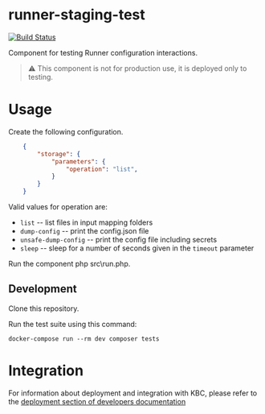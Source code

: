 # runner-staging-test

[![Build Status](https://travis-ci.com/keboola/runner-config-test.svg?branch=master)](https://travis-ci.com/keboola/runner-config-test)

Component for testing Runner configuration interactions. 
> :warning: This component is not for production use, it is deployed only to testing.

# Usage
Create the following configuration.

```json
    {             
        "storage": {
            "parameters": {
                "operation": "list",
            }
        }
    }
```

Valid values for operation are:
- `list` -- list files in input mapping folders
- `dump-config` -- print the config.json file
- `unsafe-dump-config` -- print the config file including secrets 
- `sleep` -- sleep for a number of seconds given in the `timeout` parameter

Run the component php src\run.php.

## Development
 
Clone this repository.

Run the test suite using this command:

```
docker-compose run --rm dev composer tests
```
 
# Integration

For information about deployment and integration with KBC, please refer to the [deployment section of developers documentation](https://developers.keboola.com/extend/component/deployment/) 
